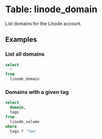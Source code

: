 # Table: linode_domain

List domains for the Linode account.

## Examples

### List all domains

```sql
select
  *
from
  linode_domain
```

### Domains with a given tag

```sql
select
  domain,
  tags
from
  linode_volume
where
  tags ? 'foo'
```
